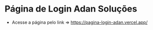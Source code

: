 # Página de Login Adan Soluções
- Acesse a página pelo link => https://pagina-login-adan.vercel.app/
